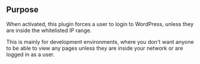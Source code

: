 ## Purpose
When activated, this plugin forces a user to login to WordPress, unless they are inside the whitelisted IP range. 

This is mainly for development environments, where you don't want anyone to be able to view any pages unless they are inside your network or are logged in as a user.
